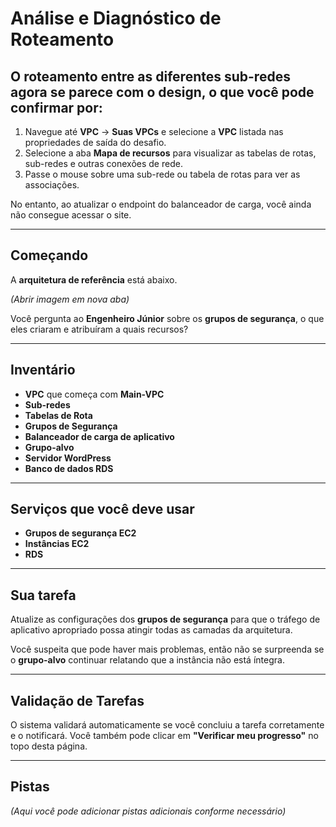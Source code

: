 # Análise e Diagnóstico de Roteamento

## O roteamento entre as diferentes sub-redes agora se parece com o design, o que você pode confirmar por:

1. Navegue até **VPC** -> **Suas VPCs** e selecione a **VPC** listada nas propriedades de saída do desafio.
2. Selecione a aba **Mapa de recursos** para visualizar as tabelas de rotas, sub-redes e outras conexões de rede.
3. Passe o mouse sobre uma sub-rede ou tabela de rotas para ver as associações.

No entanto, ao atualizar o endpoint do balanceador de carga, você ainda não consegue acessar o site.

---

## Começando

A **arquitetura de referência** está abaixo.

*(Abrir imagem em nova aba)*

Você pergunta ao **Engenheiro Júnior** sobre os **grupos de segurança**, o que eles criaram e atribuíram a quais recursos?

---

## Inventário

- **VPC** que começa com **Main-VPC**
- **Sub-redes**
- **Tabelas de Rota**
- **Grupos de Segurança**
- **Balanceador de carga de aplicativo**
- **Grupo-alvo**
- **Servidor WordPress**
- **Banco de dados RDS**

---

## Serviços que você deve usar

- **Grupos de segurança EC2**
- **Instâncias EC2**
- **RDS**

---

## Sua tarefa

Atualize as configurações dos **grupos de segurança** para que o tráfego de aplicativo apropriado possa atingir todas as camadas da arquitetura.

Você suspeita que pode haver mais problemas, então não se surpreenda se o **grupo-alvo** continuar relatando que a instância não está íntegra.

---

## Validação de Tarefas

O sistema validará automaticamente se você concluiu a tarefa corretamente e o notificará. Você também pode clicar em **"Verificar meu progresso"** no topo desta página.

---

## Pistas

*(Aqui você pode adicionar pistas adicionais conforme necessário)*
